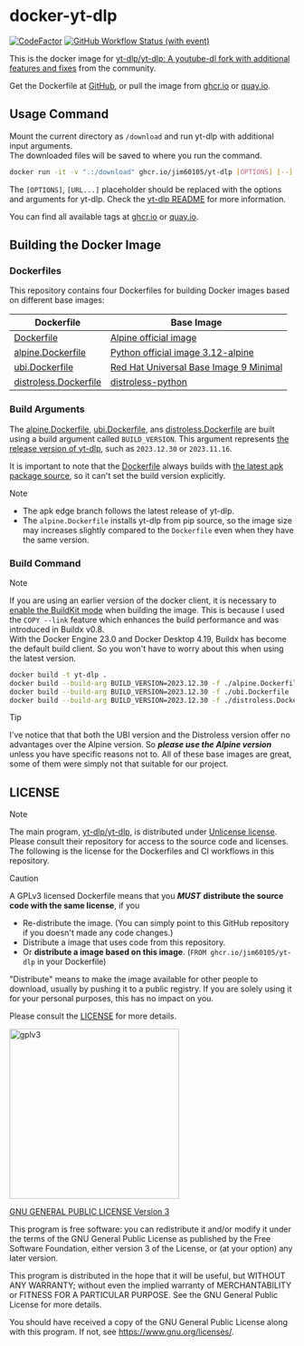 # docker-yt-dlp

[![CodeFactor](https://www.codefactor.io/repository/github/jim60105/docker-yt-dlp/badge?style=for-the-badge)](https://www.codefactor.io/repository/github/jim60105/docker-yt-dlp) [![GitHub Workflow Status (with event)](https://img.shields.io/github/actions/workflow/status/jim60105/docker-yt-dlp/scan.yml?label=IMAGE%20SCAN&style=for-the-badge)](https://github.com/jim60105/docker-yt-dlp/actions/workflows/scan.yml)

This is the docker image for [yt-dlp/yt-dlp: A youtube-dl fork with additional features and fixes](https://github.com/yt-dlp/yt-dlp) from the community.

Get the Dockerfile at [GitHub](https://github.com/jim60105/docker-yt-dlp), or pull the image from [ghcr.io](https://ghcr.io/jim60105/yt-dlp) or [quay.io](https://quay.io/repository/jim60105/yt-dlp?tab=tags).

## Usage Command

Mount the current directory as `/download` and run yt-dlp with additional input arguments.  
The downloaded files will be saved to where you run the command.

```bash
docker run -it -v ".:/download" ghcr.io/jim60105/yt-dlp [OPTIONS] [--] URL [URL...]
```

The `[OPTIONS]`, `[URL...]` placeholder should be replaced with the options and arguments for yt-dlp. Check the [yt-dlp README](https://github.com/yt-dlp/yt-dlp?tab=readme-ov-file#usage-and-options) for more information.

You can find all available tags at [ghcr.io](https://github.com/jim60105/yt-dlp/pkgs/container/yt-dlp/versions?filters%5Bversion_type%5D=tagged) or [quay.io](https://quay.io/repository/jim60105/yt-dlp?tab=tags).

## Building the Docker Image

### Dockerfiles

This repository contains four Dockerfiles for building Docker images based on different base images:

| Dockerfile                                     | Base Image                                                                                                                         |
| ---------------------------------------------- | ---------------------------------------------------------------------------------------------------------------------------------- |
| [Dockerfile](Dockerfile)                       | [Alpine official image](https://hub.docker.com/_/alpine/)                                                                          |
| [alpine.Dockerfile](alpine.Dockerfile)         | [Python official image 3.12-alpine](https://hub.docker.com/_/python/)                                                              |
| [ubi.Dockerfile](ubi.Dockerfile)               | [Red Hat Universal Base Image 9 Minimal](https://catalog.redhat.com/software/containers/ubi9/ubi-minimal/615bd9b4075b022acc111bf5) |
| [distroless.Dockerfile](distroless.Dockerfile) | [distroless-python](https://github.com/alexdmoss/distroless-python)                                                                |

### Build Arguments

The [alpine.Dockerfile](alpine.Dockerfile), [ubi.Dockerfile](ubi.Dockerfile), ans [distroless.Dockerfile](distroless.Dockerfile) are built using a build argument called `BUILD_VERSION`. This argument represents [the release version of yt-dlp](https://github.com/yt-dlp/yt-dlp/tags), such as `2023.12.30` or `2023.11.16`.

It is important to note that the [Dockerfile](Dockerfile) always builds with [the latest apk package source](https://pkgs.alpinelinux.org/package/edge/community/aarch64/yt-dlp), so it can't set the build version explicitly.

> [!NOTE]
>
> -   The apk edge branch follows the latest release of yt-dlp.
> -   The `alpine.Dockerfile` installs yt-dlp from pip source, so the image size may increases slightly compared to the `Dockerfile` even when they have the same version.

### Build Command

> [!NOTE]  
> If you are using an earlier version of the docker client, it is necessary to [enable the BuildKit mode](https://docs.docker.com/build/buildkit/#getting-started) when building the image. This is because I used the `COPY --link` feature which enhances the build performance and was introduced in Buildx v0.8.  
> With the Docker Engine 23.0 and Docker Desktop 4.19, Buildx has become the default build client. So you won't have to worry about this when using the latest version.

```bash
docker build -t yt-dlp .
docker build --build-arg BUILD_VERSION=2023.12.30 -f ./alpine.Dockerfile -t yt-dlp:alpine .
docker build --build-arg BUILD_VERSION=2023.12.30 -f ./ubi.Dockerfile -t yt-dlp:ubi .
docker build --build-arg BUILD_VERSION=2023.12.30 -f ./distroless.Dockerfile -t yt-dlp:distroless .
```

> [!TIP]
> I've notice that that both the UBI version and the Distroless version offer no advantages over the Alpine version. So _**please use the Alpine version**_ unless you have specific reasons not to. All of these base images are great, some of them were simply not that suitable for our project.

## LICENSE

> [!NOTE]  
> The main program, [yt-dlp/yt-dlp](https://github.com/yt-dlp/yt-dlp), is distributed under [Unlicense license](https://github.com/yt-dlp/yt-dlp/blob/master/LICENSE).  
> Please consult their repository for access to the source code and licenses.  
> The following is the license for the Dockerfiles and CI workflows in this repository.

> [!CAUTION]
> A GPLv3 licensed Dockerfile means that you _**MUST**_ **distribute the source code with the same license**, if you
>
> -   Re-distribute the image. (You can simply point to this GitHub repository if you doesn't made any code changes.)
> -   Distribute a image that uses code from this repository.
> -   Or **distribute a image based on this image**. (`FROM ghcr.io/jim60105/yt-dlp` in your Dockerfile)
>
> "Distribute" means to make the image available for other people to download, usually by pushing it to a public registry. If you are solely using it for your personal purposes, this has no impact on you.
>
> Please consult the [LICENSE](LICENSE) for more details.

<img src="https://github.com/jim60105/docker-yt-dlp/assets/16995691/f33f8175-af23-4a8a-ad69-efd17a7625f4" alt="gplv3" width="300" />

[GNU GENERAL PUBLIC LICENSE Version 3](LICENSE)

This program is free software: you can redistribute it and/or modify it under the terms of the GNU General Public License as published by the Free Software Foundation, either version 3 of the License, or (at your option) any later version.

This program is distributed in the hope that it will be useful, but WITHOUT ANY WARRANTY; without even the implied warranty of MERCHANTABILITY or FITNESS FOR A PARTICULAR PURPOSE. See the GNU General Public License for more details.

You should have received a copy of the GNU General Public License along with this program. If not, see <https://www.gnu.org/licenses/>.
